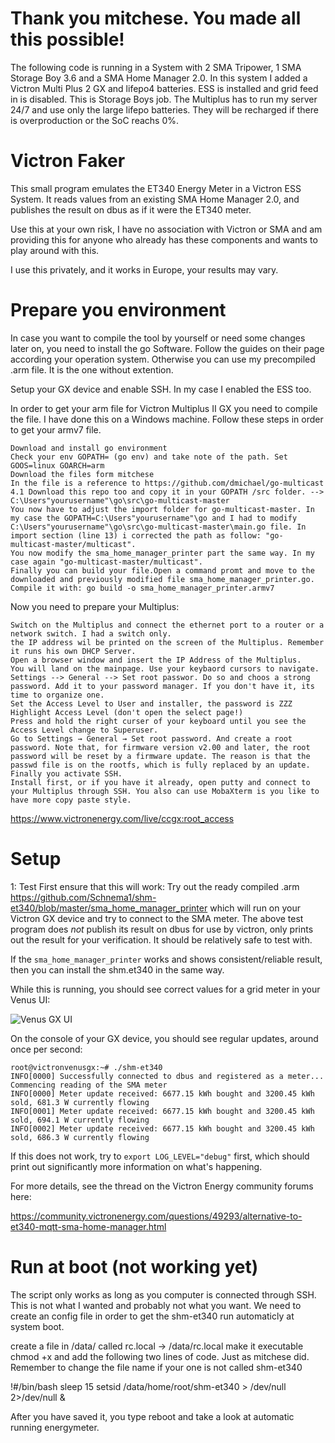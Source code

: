 # Thank you mitchese. You made all this possible! 
The following code is running in a System with 2 SMA Tripower, 1 SMA Storage Boy 3.6 and a SMA Home Manager 2.0. In this system I added a Victron Multi Plus 2 GX and lifepo4 batteries. ESS is installed and grid feed in is disabled. This is Storage Boys job. The Multiplus has to run my server 24/7 and use only the large lifepo batteries. They will be recharged if there is overproduction or the SoC reachs 0%.


# Victron Faker
This small program emulates the ET340 Energy Meter in a Victron ESS System. It reads
values from an existing SMA Home Manager 2.0, and publishes the result on dbus as
if it were the ET340 meter.

Use this at your own risk, I have no association with Victron or SMA and am providing
this for anyone who already has these components and wants to play around with this.

I use this privately, and it works in Europe, your results may vary.

# Prepare you environment
In case you want to compile the tool by yourself or need some changes later on, you need to install the go Software. Follow the guides on their page according your operation system. 
Otherwise you can use my precompiled .arm file. It is the one without extention. 

Setup your GX device and enable SSH. In my case I enabled the ESS too.

In order to get your arm file for Victron Multiplus II GX you need to compile the file. I have done this on a Windows machine. Follow these steps in order to get your armv7 file.

    Download and install go environment
    Check your env GOPATH= (go env) and take note of the path. Set GOOS=linux GOARCH=arm
    Download the files form mitchese
    In the file is a reference to https://github.com/dmichael/go-multicast 4.1 Download this repo too and copy it in your GOPATH /src folder. --> C:\Users"yourusername"\go\src\go-multicast-master
    You now have to adjust the import folder for go-multicast-master. In my case the GOPATH=C:\Users"yourusername"\go and I had to modify C:\Users"yourusername"\go\src\go-multicast-master\main.go file. In import section (line 13) i corrected the path as follow: "go-multicast-master/multicast".
    You now modify the sma_home_manager_printer part the same way. In my case again "go-multicast-master/multicast".
    Finally you can build your file.Open a command promt and move to the downloaded and previously modified file sma_home_manager_printer.go. Compile it with: go build -o sma_home_manager_printer.armv7

Now you need to prepare your Multiplus:

    Switch on the Multiplus and connect the ethernet port to a router or a network switch. I had a switch only.
    the IP address wil be printed on the screen of the Multiplus. Remember it runs his own DHCP Server.
    Open a browser window and insert the IP Address of the Multiplus.
    You will land on the mainpage. Use your keybaord cursors to navigate. Settings --> General --> Set root passwor. Do so and choos a strong password. Add it to your password manager. If you don't have it, its time to organize one.
    Set the Access Level to User and installer, the password is ZZZ
    Highlight Access Level (don't open the select page!)
    Press and hold the right curser of your keyboard until you see the Access Level change to Superuser.
    Go to Settings → General → Set root password. And create a root password. Note that, for firmware version v2.00 and later, the root password will be reset by a firmware update. The reason is that the passwd file is on the rootfs, which is fully replaced by an update.
    Finally you activate SSH.
    Install first, or if you have it already, open putty and connect to your Multiplus through SSH. You also can use MobaXterm is you like to have more copy paste style.

https://www.victronenergy.com/live/ccgx:root_access

# Setup
1: Test
First ensure that this will work: Try out the ready compiled .arm https://github.com/Schnema1/shm-et340/blob/master/sma_home_manager_printer 
which will run on your Victron GX device and try to connect to the SMA meter. The above test
program does _not_ publish its result on dbus for use by victron, only prints out the result
for your verification. It should be relatively safe to test with.

If the `sma_home_manager_printer` works and shows consistent/reliable result, then you can
install the shm.et340 in the same way.

While this is running, you should see correct values for a grid meter in your Venus UI:

![Venus GX UI](img/meter_sample.gif)

On the console of your GX device, you should see regular updates, around once per second:
```
root@victronvenusgx:~# ./shm-et340
INFO[0000] Successfully connected to dbus and registered as a meter... Commencing reading of the SMA meter
INFO[0000] Meter update received: 6677.15 kWh bought and 3200.45 kWh sold, 681.3 W currently flowing
INFO[0001] Meter update received: 6677.15 kWh bought and 3200.45 kWh sold, 694.1 W currently flowing
INFO[0002] Meter update received: 6677.15 kWh bought and 3200.45 kWh sold, 686.3 W currently flowing
```

If this does not work, try to `export LOG_LEVEL="debug"` first, which should print out significantly more
information on what's happening.

For more details, see the thread on the Victron Energy community forums here:

https://community.victronenergy.com/questions/49293/alternative-to-et340-mqtt-sma-home-manager.html

# Run at boot (not working yet)
The script only works as long as you computer is connected through SSH. This is not what I wanted and probably not what you want. We need to create an config file in order to get the shm-et340 run automaticly at system boot. 

create a file in /data/   called rc.local   -> /data/rc.local
make it executable chmod +x and add the following two lines of code. Just as mitchese did. Remember to change the file name if your one is not called shm-et340

!#/bin/bash
sleep 15
setsid /data/home/root/shm-et340 > /dev/null 2>/dev/null &

After you have saved it, you type reboot and take a look at automatic running energymeter.
